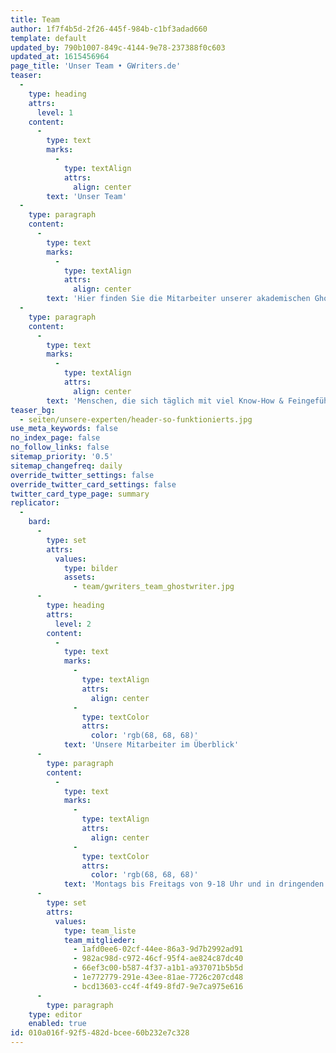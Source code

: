 ```yaml
---
title: Team
author: 1f7f4b5d-2f26-445f-984b-c1bf3adad660
template: default
updated_by: 790b1007-849c-4144-9e78-237388f0c603
updated_at: 1615456964
page_title: 'Unser Team • GWriters.de'
teaser:
  -
    type: heading
    attrs:
      level: 1
    content:
      -
        type: text
        marks:
          -
            type: textAlign
            attrs:
              align: center
        text: 'Unser Team'
  -
    type: paragraph
    content:
      -
        type: text
        marks:
          -
            type: textAlign
            attrs:
              align: center
        text: 'Hier finden Sie die Mitarbeiter unserer akademischen Ghostwriter Agentur.'
  -
    type: paragraph
    content:
      -
        type: text
        marks:
          -
            type: textAlign
            attrs:
              align: center
        text: 'Menschen, die sich täglich mit viel Know-How & Feingefühl um die erfolgreiche Umsetzung Ihrer akademischen Projekte kümmern.'
teaser_bg:
  - seiten/unsere-experten/header-so-funktionierts.jpg
use_meta_keywords: false
no_index_page: false
no_follow_links: false
sitemap_priority: '0.5'
sitemap_changefreq: daily
override_twitter_settings: false
override_twitter_card_settings: false
twitter_card_type_page: summary
replicator:
  -
    bard:
      -
        type: set
        attrs:
          values:
            type: bilder
            assets:
              - team/gwriters_team_ghostwriter.jpg
      -
        type: heading
        attrs:
          level: 2
        content:
          -
            type: text
            marks:
              -
                type: textAlign
                attrs:
                  align: center
              -
                type: textColor
                attrs:
                  color: 'rgb(68, 68, 68)'
            text: 'Unsere Mitarbeiter im Überblick'
      -
        type: paragraph
        content:
          -
            type: text
            marks:
              -
                type: textAlign
                attrs:
                  align: center
              -
                type: textColor
                attrs:
                  color: 'rgb(68, 68, 68)'
            text: 'Montags bis Freitags von 9-18 Uhr und in dringenden Fällen auch an Wochenenden für Sie erreichbar.'
      -
        type: set
        attrs:
          values:
            type: team_liste
            team_mitglieder:
              - 1afd0ee6-02cf-44ee-86a3-9d7b2992ad91
              - 982ac98d-c972-46cf-95f4-ae824c87dc40
              - 66ef3c00-b587-4f37-a1b1-a937071b5b5d
              - 1e772779-291e-43ee-81ae-7726c207cd48
              - bcd13603-cc4f-4f49-8fd7-9e7ca975e616
      -
        type: paragraph
    type: editor
    enabled: true
id: 010a016f-92f5-482d-bcee-60b232e7c328
---
```

